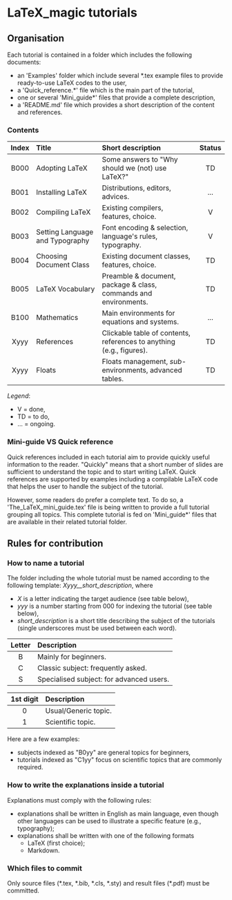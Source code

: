 # LaTeX_magic tutorials



## Organisation

Each tutorial is contained in a folder which includes the following documents:
* an 'Examples' folder which include several *.tex example files to provide ready-to-use LaTeX codes to the user,
* a 'Quick_reference.*' file which is the main part of the tutorial,
* one or several 'Mini_guide*' files that provide a complete description,
* a 'README.md' file which provides a short description of the content and references.

### Contents

| Index   | Title                           | Short description														| Status	|    
| :-----: | :------------------------------ | :-------------------------------------------------------------------- | :-----:	|
|  B000   | Adopting LaTeX					| Some answers to "Why should we (not) use LaTeX?"						| TD		|
|  B001   | Installing LaTeX				| Distributions, editors, advices.										| ...		|
|  B002   | Compiling LaTeX					| Existing compilers, features, choice.									| V			|
|  B003   | Setting Language and Typography	| Font encoding & selection, language's rules, typography.				| V			|
|  B004   | Choosing Document Class			| Existing document classes, features, choice.							| TD		|
|  B005   | LaTeX Vocabulary				| Preamble & document, package & class, commands and environments.		| TD		|
|  B100   | Mathematics						| Main environments for equations and systems.							| ...		|
|  Xyyy   | References						| Clickable table of contents, references to anything (e.g., figures).	| TD		|
|  Xyyy   | Floats							| Floats management, *sub*-environments, advanced tables.				| TD		|


*Legend*:

* V = 	done,
* TD =	to do,
* ... = ongoing.

### Mini-guide VS Quick reference

Quick references included in each tutorial aim to provide quickly useful information to the reader.
"Quickly" means that a short number of slides are sufficient to understand the topic and to start writing LaTeX.
Quick references are supported by examples including a compilable LaTeX code that helps the user to handle the subject of the tutorial.

However, some readers do prefer a complete text.
To do so, a 'The_LaTeX_mini_guide.tex' file is being written to provide a full tutorial grouping all topics.
This complete tutorial is fed on 'Mini_guide*' files that are available in their related tutorial folder.


## Rules for contribution


### How to name a tutorial

The folder including the whole tutorial must be named according to the following template:
*Xyyy__short_description*,
where
* *X* is a letter indicating the target audience (see table below),
* *yyy* is a number starting from 000 for indexing the tutorial (see table below),
* *short_description* is a short title describing the subject of the tutorials
(single underscores must be used between each word).

| Letter  | Description                              |        
| :-----: | :--------------------------------------- | 
|    B    | Mainly for beginners.                    | 
|    C    | Classic subject: frequently asked.       |
|    S    | Specialised subject: for advanced users. |

| 1st digit | Description                           |        
| :-------: | :-------------------------------------| 
| 	  0		| Usual/Generic topic.					| 
|	  1		| Scientific topic.					    |

Here are a few examples:
* subjects indexed as "B0yy" are general topics for beginners,
* tutorials indexed as "C1yy" focus on scientific topics that are commonly required.


### How to write the explanations inside a tutorial

Explanations must comply with the following rules:
* explanations shall be written in English as main language, even though other languages can be used
to illustrate a specific feature (e.g., typography);
* explanations shall be written with one of the following formats
	* LaTeX (first choice);
	* Markdown.

	
### Which files to commit

Only source files (\*.tex, \*.bib, \*.cls, \*.sty) and result files (\*.pdf) must be committed.
